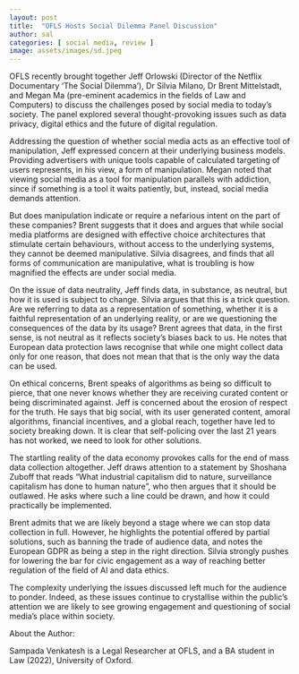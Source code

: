 ```yaml
---
layout: post
title:  "OFLS Hosts Social Dilemma Panel Discussion"
author: sal
categories: [ social media, review ]
image: assets/images/sd.jpeg
---
```

OFLS recently brought together Jeff Orlowski (Director of the Netflix Documentary ‘The Social Dilemma’), Dr Silvia Milano, Dr Brent Mittelstadt, and Megan Ma (pre-eminent academics in the fields of Law and Computers) to discuss the challenges posed by social media to today’s society. The panel explored several thought-provoking issues such as data privacy, digital ethics and the future of digital regulation.

Addressing the question of whether social media acts as an effective tool of manipulation, Jeff expressed concern at their underlying business models. Providing advertisers with unique tools capable of calculated targeting of users represents, in his view, a form of manipulation. Megan noted that viewing social media as a tool for manipulation parallels with addiction, since if something is a tool it waits patiently, but, instead, social media demands attention.

But does manipulation indicate or require a nefarious intent on the part of these companies? Brent suggests that it does and argues that while social media platforms are designed with effective choice architectures that stimulate certain behaviours, without access to the underlying systems, they cannot be deemed manipulative. Silvia disagrees, and finds that all forms of communication are manipulative, what is troubling is how magnified the effects are under social media.

On the issue of data neutrality, Jeff finds data, in substance, as neutral, but how it is used is subject to change. Silvia argues that this is a trick question. Are we referring to data as a representation of something, whether it is a faithful representation of an underlying reality, or are we questioning the consequences of the data by its usage? Brent agrees that data, in the first sense, is not neutral as it reflects society’s biases back to us. He notes that European data protection laws recognise that while one might collect data only for one reason, that does not mean that that is the only way the data can be used.

On ethical concerns, Brent speaks of algorithms as being so difficult to pierce, that one never knows whether they are receiving curated content or being discriminated against. Jeff is concerned about the erosion of respect for the truth. He says that big social, with its user generated content, amoral algorithms, financial incentives, and a global reach, together have led to society breaking down. It is clear that self-policing over the last 21 years has not worked, we need to look for other solutions.

The startling reality of the data economy provokes calls for the end of mass data collection altogether. Jeff draws attention to a statement by Shoshana Zuboff that reads “What industrial capitalism did to nature, surveillance capitalism has done to human nature”, who then argues that it should be outlawed. He asks where such a line could be drawn, and how it could practically be implemented.

Brent admits that we are likely beyond a stage where we can stop data collection in full. However, he highlights the potential offered by partial solutions, such as banning the trade of audience data, and notes the European GDPR as being a step in the right direction. Silvia strongly pushes for lowering the bar for civic engagement as a way of reaching better regulation of the field of AI and data ethics.

The complexity underlying the issues discussed left much for the audience to ponder. Indeed, as these issues continue to crystallise within the public’s attention we are likely to see growing engagement and questioning of social media’s place within society.

About the Author:

Sampada Venkatesh is a Legal Researcher at OFLS, and a BA student in Law (2022), University of Oxford.
